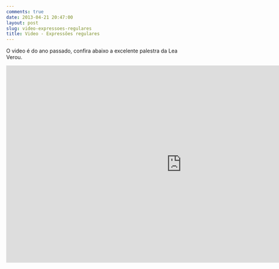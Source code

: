 ```yaml
---
comments: true
date: 2013-04-21 20:47:00
layout: post
slug: video-expressoes-regulares
title: Video - Expressões regulares
---
```


O video é do ano passado, confira abaixo a excelente palestra da Lea Verou.

<!-- more -->

<iframe width="940" height="529" src="http://www.youtube.com/embed/EkluES9Rvak" frameborder="0" allowfullscreen></iframe>